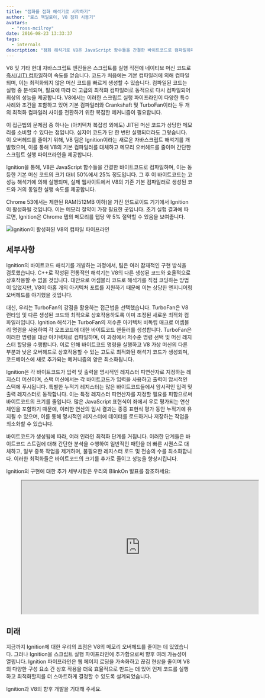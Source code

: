 ```yaml
---
title: "점화를 점화 해석기로 시작하기"
author: "로스 맥일로이, V8 점화 시동기"
avatars:
  - "ross-mcilroy"
date: 2016-08-23 13:33:37
tags:
  - internals
description: "점화 해석기로 V8은 JavaScript 함수들을 간결한 바이트코드로 컴파일하며, 이는 동등한 기본 머신 코드의 크기 대비 50%에서 25% 정도입니다."
---
```

V8 및 기타 현대 자바스크립트 엔진들은 스크립트를 실행 직전에 네이티브 머신 코드로 [즉시(JIT) 컴파일](https://en.wikipedia.org/wiki/Just-in-time_compilation)하여 속도를 얻습니다. 코드가 처음에는 기본 컴파일러에 의해 컴파일되며, 이는 최적화되지 않은 머신 코드를 빠르게 생성할 수 있습니다. 컴파일된 코드는 실행 중 분석되며, 필요에 따라 더 고급의 최적화 컴파일러로 동적으로 다시 컴파일되어 최상의 성능을 제공합니다. V8에서는 이러한 스크립트 실행 파이프라인이 다양한 특수 사례와 조건을 포함하고 있어 기본 컴파일러와 Crankshaft 및 TurboFan이라는 두 개의 최적화 컴파일러 사이를 전환하기 위한 복잡한 메커니즘이 필요합니다.

<!--truncate-->
이 접근법의 문제점 중 하나는 (아키텍처 복잡성 외에도) JIT된 머신 코드가 상당한 메모리를 소비할 수 있다는 점입니다. 심지어 코드가 단 한 번만 실행되더라도 그렇습니다. 이 오버헤드를 줄이기 위해, V8 팀은 Ignition이라는 새로운 자바스크립트 해석기를 개발했으며, 이를 통해 V8의 기본 컴파일러를 대체하고 메모리 오버헤드를 줄이며 간단한 스크립트 실행 파이프라인을 제공합니다.

Ignition을 통해, V8은 JavaScript 함수들을 간결한 바이트코드로 컴파일하며, 이는 동등한 기본 머신 코드의 크기 대비 50%에서 25% 정도입니다. 그 후 이 바이트코드는 고성능 해석기에 의해 실행되며, 실제 웹사이트에서 V8의 기존 기본 컴파일러로 생성된 코드와 거의 동일한 실행 속도를 제공합니다.

Chrome 53에서는 제한된 RAM(512MB 이하)을 가진 안드로이드 기기에서 Ignition이 활성화될 것입니다. 이는 메모리 절약이 가장 필요한 곳입니다. 초기 실험 결과에 따르면, Ignition은 Chrome 탭의 메모리를 탭당 약 5% 절약할 수 있음을 보여줍니다.

![Ignition이 활성화된 V8의 컴파일 파이프라인](/_img/ignition-interpreter/ignition-pipeline.png)

## 세부사항

Ignition의 바이트코드 해석기를 개발하는 과정에서, 팀은 여러 잠재적인 구현 방식을 검토했습니다. C++로 작성된 전통적인 해석기는 V8의 다른 생성된 코드와 효율적으로 상호작용할 수 없을 것입니다. 대안으로 어셈블리 코드로 해석기를 직접 코딩하는 방법이 있었지만, V8이 아홉 개의 아키텍처 포트를 지원하기 때문에 이는 상당한 엔지니어링 오버헤드를 야기했을 것입니다.

대신, 우리는 TurboFan의 강점을 활용하는 접근법을 선택했습니다. TurboFan은 V8 런타임 및 다른 생성된 코드와 최적으로 상호작용하도록 이미 조정된 새로운 최적화 컴파일러입니다. Ignition 해석기는 TurboFan의 저수준 아키텍처 비독립 매크로 어셈블리 명령을 사용하여 각 오프코드에 대한 바이트코드 핸들러를 생성합니다. TurboFan은 이러한 명령을 대상 아키텍처로 컴파일하며, 이 과정에서 저수준 명령 선택 및 머신 레지스터 할당을 수행합니다. 이로 인해 바이트코드 명령을 실행하고 V8 가상 머신의 다른 부분과 낮은 오버헤드로 상호작용할 수 있는 고도로 최적화된 해석기 코드가 생성되며, 코드베이스에 새로 추가되는 메커니즘의 양은 최소화됩니다.

Ignition은 각 바이트코드가 입력 및 출력을 명시적인 레지스터 피연산자로 지정하는 레지스터 머신이며, 스택 머신에서는 각 바이트코드가 입력을 사용하고 출력이 암시적인 스택에 푸시됩니다. 특별한 누적기 레지스터는 많은 바이트코드들에서 암시적인 입력 및 출력 레지스터로 동작합니다. 이는 특정 레지스터 피연산자를 지정할 필요를 피함으로써 바이트코드의 크기를 줄입니다. 많은 JavaScript 표현식이 좌에서 우로 평가되는 연산 체인을 포함하기 때문에, 이러한 연산의 임시 결과는 종종 표현식 평가 동안 누적기에 유지될 수 있으며, 이를 통해 명시적인 레지스터에 데이터를 로드하거나 저장하는 작업을 최소화할 수 있습니다.

바이트코드가 생성됨에 따라, 여러 인라인 최적화 단계를 거칩니다. 이러한 단계들은 바이트코드 스트림에 대해 간단한 분석을 수행하여 일반적인 패턴을 더 빠른 시퀀스로 대체하고, 일부 중복 작업을 제거하며, 불필요한 레지스터 로드 및 전송의 수를 최소화합니다. 이러한 최적화들은 바이트코드의 크기를 추가로 줄이고 성능을 향상시킵니다.

Ignition의 구현에 대한 추가 세부사항은 우리의 BlinkOn 발표를 참조하세요:

<figure>
  <div class="video video-16:9">
    <iframe src="https://www.youtube.com/embed/r5OWCtuKiAk" width="640" height="360" loading="lazy"></iframe>
  </div>
</figure>

## 미래

지금까지 Ignition에 대한 우리의 초점은 V8의 메모리 오버헤드를 줄이는 데 있었습니다. 그러나 Ignition을 스크립트 실행 파이프라인에 추가함으로써 향후 여러 가능성이 열립니다. Ignition 파이프라인은 웹 페이지 로딩을 가속화하고 끊김 현상을 줄이며 V8의 다양한 구성 요소 간 상호 작용을 더욱 효율적으로 만드는 데 있어 언제 코드를 실행하고 최적화할지를 더 스마트하게 결정할 수 있도록 설계되었습니다.

Ignition과 V8의 향후 개발을 기대해 주세요.
